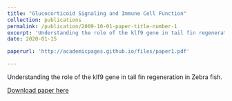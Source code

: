 ```yaml
---
title: "Glucocorticoid Signaling and Immune Cell Function"
collection: publications
permalink: /publication/2009-10-01-paper-title-number-1
excerpt: 'Understanding the role of the klf9 gene in tail fin regeneration in Zebra fish.'
date: 2020-01-15

paperurl: 'http://academicpages.github.io/files/paper1.pdf'

---
```

Understanding the role of the klf9 gene in tail fin regeneration in Zebra fish. 

[Download paper here](https://github.com/mariaorellanar/mariaorellanar.github.io/blob/master/files/Glucocorticoid%20singnaling%20and%20immune%20cell%20function.pdf)
